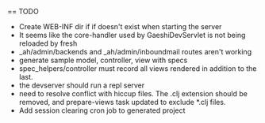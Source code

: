 == TODO
* Create WEB-INF dir if if doesn't exist when starting the server
* It seems like the core-handler used by GaeshiDevServlet is not being reloaded by fresh
* _ah/admin/backends and _ah/admin/inboundmail routes aren't working
* generate sample model, controller, view with specs
* spec_helpers/controller must record all views rendered in addition to the last.
* the devserver should run a repl server
* need to resolve conflict with hiccup files. The .clj extension should be removed, and prepare-views task updated to exclude *.clj files.
* Add session clearing cron job to generated project